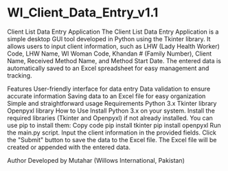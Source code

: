 # WI_Client_Data_Entry_v1.1
Client List Data Entry Application
The Client List Data Entry Application is a simple desktop GUI tool developed in Python using the Tkinter library. It allows users to input client information, such as LHW (Lady Health Worker) Code, LHW Name, WI Woman Code, Khandan # (Family Number), Client Name, Received Method Name, and Method Start Date. The entered data is automatically saved to an Excel spreadsheet for easy management and tracking.

Features
User-friendly interface for data entry
Data validation to ensure accurate information
Saving data to an Excel file for easy organization
Simple and straightforward usage
Requirements
Python 3.x
Tkinter library
Openpyxl library
How to Use
Install Python 3.x on your system.
Install the required libraries (Tkinter and Openpyxl) if not already installed. You can use pip to install them:
Copy code
pip install tkinter
pip install openpyxl
Run the main.py script.
Input the client information in the provided fields.
Click the "Submit" button to save the data to the Excel file.
The Excel file will be created or appended with the entered data.

Author
Developed by Mutahar (Willows International, Pakistan)
